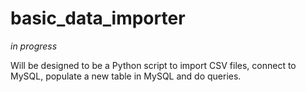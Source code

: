 # basic_data_importer

*in progress*

Will be designed to be a Python script to import CSV files, connect to MySQL, populate a new table in MySQL and do queries. 
